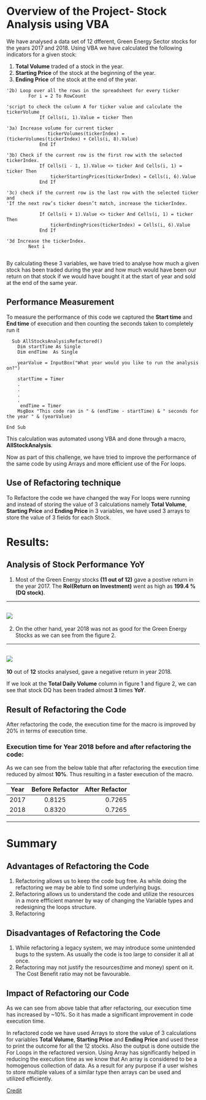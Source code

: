 # Overview of the Project- Stock Analysis using VBA

We have analysed a data set of 12 dfferent, Green Energy Sector stocks for the years 2017 and 2018. Using VBA we have calculated the following indicators for a given stock:
1. **Total Volume** traded of a stock in the year.
2. **Starting Price** of the stock at the beginning of the year.
3. **Ending Price** of the stock at the end of the year.


```
'2b) Loop over all the rows in the spreadsheet for every ticker
        For i = 2 To RowCount
            
'script to check the column A for ticker value and calculate the tickerVolume
            If Cells(i, 1).Value = ticker Then

'3a) Increase volume for current ticker
               tickerVolumes(tickerIndex) = (tickerVolumes(tickerIndex) + Cells(i, 8).Value)
            End If

'3b) Check if the current row is the first row with the selected tickerIndex.
            If Cells(i - 1, 1).Value <> ticker And Cells(i, 1) = ticker Then
                tickerStartingPrices(tickerIndex) = Cells(i, 6).Value
            End If
        
'3c) check if the current row is the last row with the selected ticker and
'If the next row’s ticker doesn’t match, increase the tickerIndex.
                
            If Cells(i + 1).Value <> ticker And Cells(i, 1) = ticker Then
                tickerEndingPrices(tickerIndex) = Cells(i, 6).Value
            End If
            
'3d Increase the tickerIndex.
        Next i
    
```
By calculating these 3 variables, we have tried to analyse how much a given stock has been traded during the year and how much would have been our return on that stock if we would have bought it at the start of year and sold at the end of the same year.

## Performance Measurement ##
To measure the performance of this code we captured the **Start time**  and **End time** of execution and then counting the seconds taken to completely run it

```
  Sub AllStocksAnalysisRefactored()
    Dim startTime As Single
    Dim endTime  As Single

    yearValue = InputBox("What year would you like to run the analysis on?")

    startTime = Timer
    .
    .
    .
    .
     endTime = Timer
    MsgBox "This code ran in " & (endTime - startTime) & " seconds for the year " & (yearValue)

End Sub
```

This calculation was automated usong VBA and done through a macro, **AllStockAnalysis**. 

Now as part of this challenge, we have tried to improve the performance of the same code by using Arrays and more efficient use of the For loops.

## Use of Refactoring technique ##

To Refactore the code we have changed the way For loops were running and instead of storing the value of 3 calculations namely **Total Volume**, **Starting Price** and **Ending Price**  in 3 variables, we have used 3 arrays to store the value of 3 fields for each Stock. 

# Results:

## Analysis of Stock Performance YoY ##

1. Most of the Green Energy stocks **(11 out of 12)** gave a postive return in the year 2017. The **RoI(Return on Investment)** went as high as **199.4 % (DQ stock)**. 

---
<img src = ".\Resources\VBA_Challenge_2017.png"></img>
---

2. On the other hand, year 2018 was not as good for the Green Energy Stocks as we can see from the figure 2.

---
<img src = ".\Resources\VBA_Challenge_2018.png"></img>
---

**10** out of **12** stocks analysed, gave a negative return in year 2018. 

If we look at the **Total Daily Volume** column in figure 1 and figure 2, we can see that stock DQ has been traded almost **3** times **YoY**.

## Result of Refactoring the Code

After refactoring the code, the execution time for the macro is improved by 20% in terms of execution time.

### Execution time for Year 2018 before and after refactoring the code:

As we can see from the below table that after refactoring the execution time reduced by almost **10%**. Thus resulting in a faster execution of the macro. 

| Year   | Before Refactor| After Refactor|
| -------|:--------------:| -------------:|
| 2017    | 0.8125    | 0.7265 |
| 2018    | 0.8320    | 0.7265 |


---

# Summary #

## Advantages of Refactoring the Code
1. Refactoring allows us to keep the code bug free. As while doing the refactoring we may be able to find some underlying bugs.
2. Refactoring allows us to understand the code and utilize the resources in a more effficient manner by way of changing the Variable types and redesigning the loops structure.
3. Refactoring 

## Disadvantages of Refactoring the Code

1. While refactoring a legacy system, we may introduce some unintended bugs to the system. As usually the code is too large to consider it all at once.
2. Refactoring may not justify the resources(time and money) spent on it. The Cost Benefit ratio may not be favourable.

## Impact of Refactoring our Code ##

As we can see from above table that after refactoring, our execution time has increased by ~10%. So it has made a significant improvement in code execution time.

In refactored code we have used Arrays to store the value of 3 calculations for variables **Total Volume**, **Starting Price** and **Ending Price** and used these to print the outcome for all the 12 stocks. Also the output is done outside the For Loops in the refactored version.
Using Array has significantly helped in reducing the execution time as we know that An array is considered to be a homogenous collection of data. As a result for any purpose if a user wishes to store multiple values of a similar type then arrays can be used and utilized efficiently.


[Credit](https://www.educba.com/advantages-of-array/)